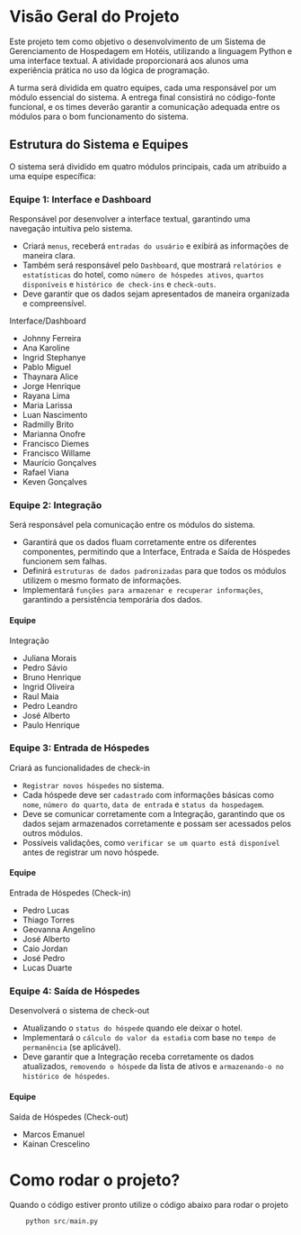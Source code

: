 # Visão Geral do Projeto

Este projeto tem como objetivo o desenvolvimento de um Sistema de Gerenciamento de Hospedagem em Hotéis, utilizando a linguagem Python e uma interface textual. A atividade proporcionará aos alunos uma experiência prática no uso da lógica de programação.

A turma será dividida em quatro equipes, cada uma responsável por um módulo essencial do sistema. A entrega final consistirá no código-fonte funcional, e os times deverão garantir a comunicação adequada entre os módulos para o bom funcionamento do sistema.

## Estrutura do Sistema e Equipes

O sistema será dividido em quatro módulos principais, cada um atribuído a uma equipe específica:

### Equipe 1: Interface e Dashboard

Responsável por desenvolver a interface textual, garantindo uma navegação intuitiva pelo sistema.

- Criará `menus`, receberá `entradas do usuário` e exibirá as informações de maneira clara.
- Também será responsável pelo `Dashboard`, que mostrará `relatórios e estatísticas` do hotel, como `número de hóspedes ativos`, `quartos disponíveis` e `histórico de check-ins` e `check-outs`.
- Deve garantir que os dados sejam apresentados de maneira organizada e compreensível.

Interface/Dashboard

-    Johnny Ferreira
-    Ana Karoline
-    Ingrid Stephanye
-    Pablo Miguel
-    Thaynara Alice
-    Jorge Henrique
-    Rayana Lima
-    Maria Larissa
-    Luan Nascimento
-    Radmilly Brito
-    Marianna Onofre
-    Francisco Diemes
-    Francisco Willame
-    Maurício Gonçalves
-    Rafael Viana
-    Keven Gonçalves

### Equipe 2: Integração

Será responsável pela comunicação entre os módulos do sistema.

- Garantirá que os dados fluam corretamente entre os diferentes componentes, permitindo que a Interface, Entrada e Saída de Hóspedes funcionem sem falhas.
- Definirá `estruturas de dados padronizadas` para que todos os módulos utilizem o mesmo formato de informações.
- Implementará `funções para armazenar e recuperar informações`, garantindo a persistência temporária dos dados.

#### Equipe

Integração

-    Juliana Morais
-    Pedro Sávio
-    Bruno Henrique
-    Ingrid Oliveira
-    Raul Maia
-    Pedro Leandro
-    José Alberto
-    Paulo Henrique

### Equipe 3: Entrada de Hóspedes

Criará as funcionalidades de check-in

- `Registrar novos hóspedes` no sistema.
- Cada hóspede deve ser `cadastrado` com informações básicas como `nome`, `número do quarto`, `data de entrada` e `status da hospedagem`.
- Deve se comunicar corretamente com a Integração, garantindo que os dados sejam armazenados corretamente e possam ser acessados pelos outros módulos.
- Possíveis validações, como `verificar se um quarto está disponível` antes de registrar um novo hóspede.

#### Equipe

Entrada de Hóspedes (Check-in)

-    Pedro Lucas
-    Thiago Torres
-    Geovanna Angelino
-    José Alberto
-    Caio Jordan
-    José Pedro
-    Lucas Duarte

### Equipe 4: Saída de Hóspedes

Desenvolverá o sistema de check-out 

- Atualizando o `status do hóspede` quando ele deixar o hotel.
- Implementará o `cálculo do valor da estadia` com base no `tempo de permanência` (se aplicável).
- Deve garantir que a Integração receba corretamente os dados atualizados, `removendo o hóspede` da lista de ativos e `armazenando-o no histórico de hóspedes`.

#### Equipe

Saída de Hóspedes (Check-out)

-    Marcos Emanuel
-    Kainan Crescelino

# Como rodar o projeto?

Quando o código estiver pronto utilize o código abaixo para rodar o projeto

```python
    python src/main.py
```